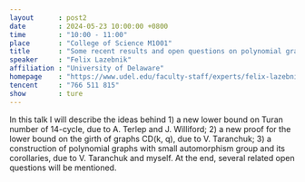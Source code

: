 ```yaml
---
layout      : post2
date        : 2024-05-23 10:00:00 +0800
time        : "10:00 - 11:00"
place       : "College of Science M1001"
title       : "Some recent results and open questions on polynomial graphs"
speaker     : "Felix Lazebnik"
affiliation : "University of Delaware"
homepage    : "https://www.udel.edu/faculty-staff/experts/felix-lazebnik/"
tencent     : "766 511 815"
show        : ture
---
```


In this talk I will describe the ideas behind  1) a new lower bound on  Turan number of 14-cycle, due to A. Terlep and J. Williford;
2)  a new proof for the lower bound on the girth of graphs CD(k, q), due to V. Taranchuk;  3)  a construction of polynomial graphs with small automorphism group and its corollaries, due to V. Taranchuk and myself.  At the end,  several related open questions will be mentioned.  
